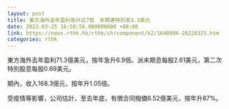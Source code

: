 ```yaml
---
layout: post
title: 東方海外去年盈利急升近7倍　末期連特別息3.3美元
date: 2022-03-25 16:59:56.000000000 +08:00
link: https://news.rthk.hk/rthk/ch/component/k2/1640904-20220325.htm
categories: rthk
---
```


東方海外去年盈利71.3億美元，按年急升6.9倍。派末期息每股2.61美元，第二次特別股息每股0.69美元。

期內，收入168.3億元，按年升1.05倍。

受疫情等影響，公司估計，至去年底，有償合同撥備6.52億美元，按年升87%。
